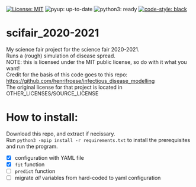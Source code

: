  [![License: MIT](https://img.shields.io/github/license/ipratt-code/scifair_2020-2021)](https://github.com/ipratt-code/scifair_2020-2021/blob/master/LICENSE)
 ![pyup: up-to-date](https://pyup.io/repos/github/ipratt-code/scifair_2020-2021/shield.svg)
 ![python3: ready](https://pyup.io/repos/github/ipratt-code/scifair_2020-2021/python-3-shield.svg)
 [![code-style: black](https://img.shields.io/badge/code%20style-black-000000.svg)](https://github.com/psf/black)
# scifair_2020-2021
My science fair project for the science fair 2020-2021.<br>
Runs a (rough) simulation of disease spread.<br>
NOTE: this is licensed under the MIT public license, so do with it what you want!<br>
Credit for the basis of this code goes to this repo: https://github.com/henrifroese/infectious_disease_modelling<br>
The original license for that project is located in OTHER_LICENSES/SOURCE_LICENSE<br>

# How to install:
Download this repo, and extract if necissary.<br>
Run `python3 -mpip install -r requirements.txt` to install the prerequisites and run the program.<br>
- [x] configuration with YAML file
- [x] `fit` function
- [ ] `predict` function
- [ ] migrate _all_ variables from hard-coded to yaml configuration